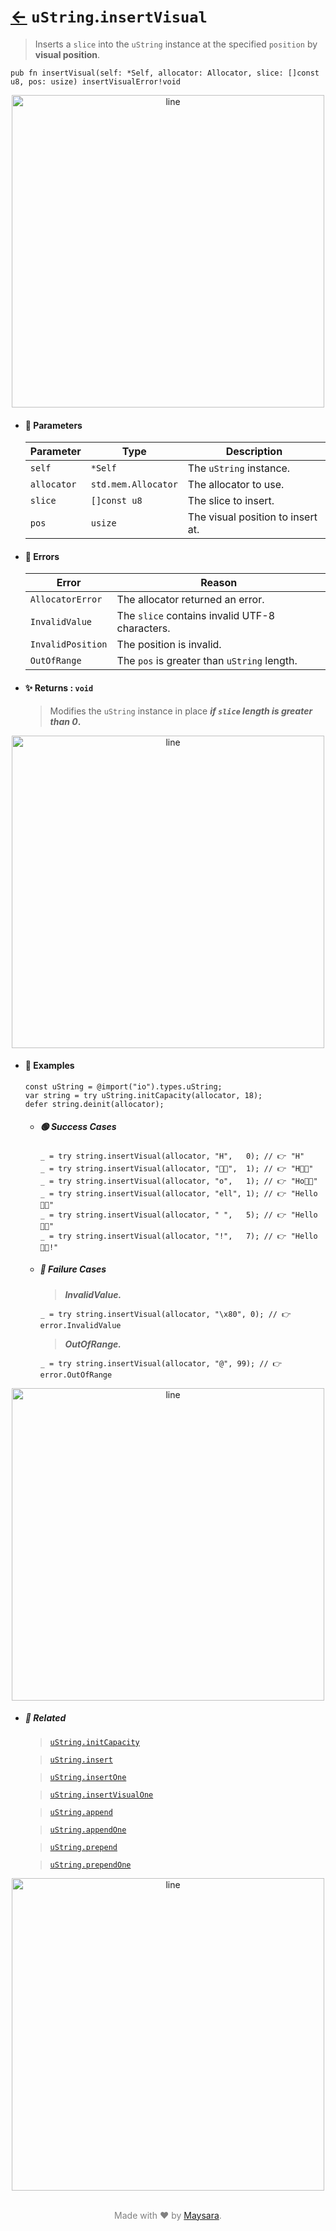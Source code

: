 # [←](../uString.md) `uString`.`insertVisual`

> Inserts a `slice` into the `uString` instance at the specified `position` by **visual position**.

```zig
pub fn insertVisual(self: *Self, allocator: Allocator, slice: []const u8, pos: usize) insertVisualError!void
```


<div align="center">
<img src="https://raw.githubusercontent.com/Super-ZIG/io/refs/heads/main/dist/img/md/line.png" alt="line" style="width:500px;"/>
</div>

- #### 🧩 Parameters

    | Parameter   | Type                | Description                       |
    | ----------- | ------------------- | --------------------------------- |
    | `self`      | `*Self`             | The `uString` instance.           |
    | `allocator` | `std.mem.Allocator` | The allocator to use.             |
    | `slice`     | `[]const u8`        | The slice to insert.              |
    | `pos`       | `usize`             | The visual position to insert at. |

- #### 🚫 Errors
    
    | Error             | Reason                                         |
    | ----------------- | ---------------------------------------------- |
    | `AllocatorError` | The allocator returned an error.               |
    | `InvalidValue`    | The `slice` contains invalid UTF-8 characters. |
    | `InvalidPosition` | The position is invalid.                       |
    | `OutOfRange`      | The `pos` is greater than `uString` length.    |

- #### ✨ Returns : `void`

    > Modifies the `uString` instance in place **_if `slice` length is greater than 0_.**

<div align="center">
<img src="https://raw.githubusercontent.com/Super-ZIG/io/refs/heads/main/dist/img/md/line.png" alt="line" style="width:500px;"/>
</div>

- #### 🧪 Examples

    ```zig
    const uString = @import("io").types.uString;
    var string = try uString.initCapacity(allocator, 18);
    defer string.deinit(allocator);
    ```

    - ##### 🟢 Success Cases

        ```zig
        _ = try string.insertVisual(allocator, "H",   0); // 👉 "H"
        _ = try string.insertVisual(allocator, "👨‍🏭",  1); // 👉 "H👨‍🏭"
        _ = try string.insertVisual(allocator, "o",   1); // 👉 "Ho👨‍🏭"
        _ = try string.insertVisual(allocator, "ell", 1); // 👉 "Hello👨‍🏭"
        _ = try string.insertVisual(allocator, " ",   5); // 👉 "Hello 👨‍🏭"
        _ = try string.insertVisual(allocator, "!",   7); // 👉 "Hello 👨‍🏭!"
        ```
    - ##### 🔴 Failure Cases
        
        > **_InvalidValue._**

        ```zig
        _ = try string.insertVisual(allocator, "\x80", 0); // 👉 error.InvalidValue
        ```
        
        > **_OutOfRange._**

        ```zig
        _ = try string.insertVisual(allocator, "@", 99); // 👉 error.OutOfRange
        ```

<div align="center">
<img src="https://raw.githubusercontent.com/Super-ZIG/io/refs/heads/main/dist/img/md/line.png" alt="line" style="width:500px;"/>
</div>

- ##### 🔗 Related

  > [`uString.initCapacity`](./initCapacity.md)

  > [`uString.insert`](./insert.md)

  > [`uString.insertOne`](./insertOne.md)

  > [`uString.insertVisualOne`](./insertVisualOne.md)

  > [`uString.append`](./append.md)

  > [`uString.appendOne`](./appendOne.md)

  > [`uString.prepend`](./prepend.md)

  > [`uString.prependOne`](./prependOne.md)

<div align="center">
<img src="https://raw.githubusercontent.com/Super-ZIG/io/refs/heads/main/dist/img/md/line.png" alt="line" style="width:500px;"/>
</div>

<p align="center" style="color:grey;"><br />Made with ❤️ by <a href="http://github.com/maysara-elshewehy" target="blank">Maysara</a>.</p>